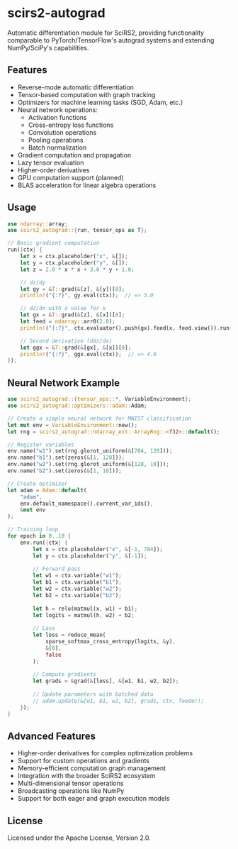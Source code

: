 # scirs2-autograd

Automatic differentiation module for SciRS2, providing functionality comparable to PyTorch/TensorFlow's autograd systems and extending NumPy/SciPy's capabilities.

## Features

- Reverse-mode automatic differentiation
- Tensor-based computation with graph tracking
- Optimizers for machine learning tasks (SGD, Adam, etc.)
- Neural network operations:
  - Activation functions
  - Cross-entropy loss functions
  - Convolution operations
  - Pooling operations
  - Batch normalization
- Gradient computation and propagation
- Lazy tensor evaluation
- Higher-order derivatives
- GPU computation support (planned)
- BLAS acceleration for linear algebra operations

## Usage

```rust
use ndarray::array;
use scirs2_autograd::{run, tensor_ops as T};

// Basic gradient computation
run(|ctx| {
    let x = ctx.placeholder("x", &[]);
    let y = ctx.placeholder("y", &[]);
    let z = 2.0 * x * x + 3.0 * y + 1.0;

    // dz/dy
    let gy = &T::grad(&[z], &[y])[0];
    println!("{:?}", gy.eval(ctx));  // => 3.0

    // dz/dx with a value for x
    let gx = &T::grad(&[z], &[x])[0];
    let feed = ndarray::arr0(2.0);
    println!("{:?}", ctx.evaluator().push(gx).feed(x, feed.view()).run()[0]);  // => 8.0

    // Second derivative (ddz/dx)
    let ggx = &T::grad(&[gx], &[x])[0];
    println!("{:?}", ggx.eval(ctx));  // => 4.0
});
```

## Neural Network Example

```rust
use scirs2_autograd::{tensor_ops::*, VariableEnvironment};
use scirs2_autograd::optimizers::adam::Adam;

// Create a simple neural network for MNIST classification
let mut env = VariableEnvironment::new();
let rng = scirs2_autograd::ndarray_ext::ArrayRng::<f32>::default();

// Register variables
env.name("w1").set(rng.glorot_uniform(&[784, 128]));
env.name("b1").set(zeros(&[1, 128]));
env.name("w2").set(rng.glorot_uniform(&[128, 10]));
env.name("b2").set(zeros(&[1, 10]));

// Create optimizer
let adam = Adam::default(
    "adam", 
    env.default_namespace().current_var_ids(), 
    &mut env
);

// Training loop
for epoch in 0..10 {
    env.run(|ctx| {
        let x = ctx.placeholder("x", &[-1, 784]);
        let y = ctx.placeholder("y", &[-1]);
        
        // Forward pass
        let w1 = ctx.variable("w1");
        let b1 = ctx.variable("b1");
        let w2 = ctx.variable("w2");
        let b2 = ctx.variable("b2");
        
        let h = relu(matmul(x, w1) + b1);
        let logits = matmul(h, w2) + b2;
        
        // Loss
        let loss = reduce_mean(
            sparse_softmax_cross_entropy(logits, &y), 
            &[0], 
            false
        );
        
        // Compute gradients
        let grads = &grad(&[loss], &[w1, b1, w2, b2]);
        
        // Update parameters with batched data
        // adam.update(&[w1, b1, w2, b2], grads, ctx, feeder);
    });
}
```

## Advanced Features

- Higher-order derivatives for complex optimization problems
- Support for custom operations and gradients
- Memory-efficient computation graph management
- Integration with the broader SciRS2 ecosystem
- Multi-dimensional tensor operations
- Broadcasting operations like NumPy
- Support for both eager and graph execution models

## License

Licensed under the Apache License, Version 2.0.